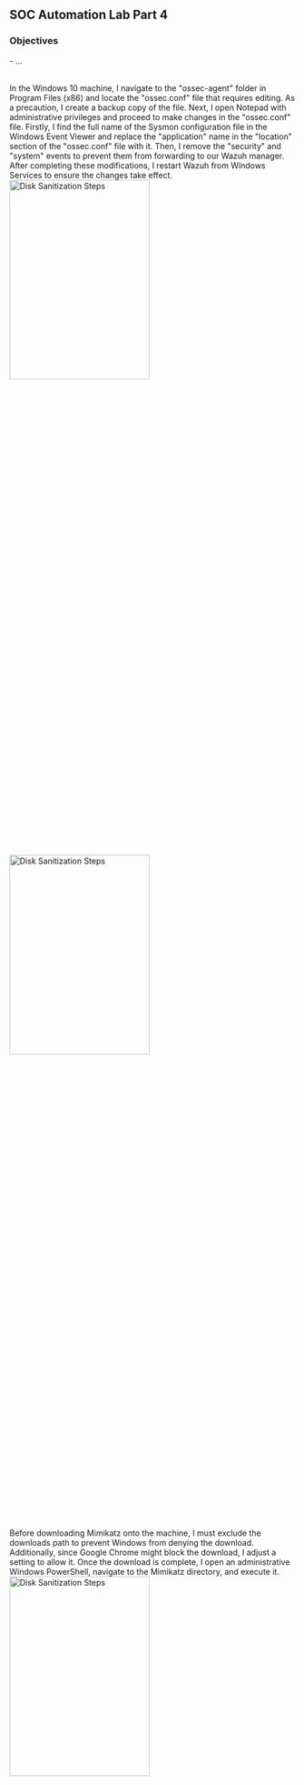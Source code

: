 <h2>SOC Automation Lab Part 4</h2>

<h3>Objectives</h3>
- ... 
<br />
<br />

In the Windows 10 machine, I navigate to the "ossec-agent" folder in Program Files (x86) and locate the "ossec.conf" file that requires editing. As a precaution, I create a backup copy of the file. Next, I open Notepad with administrative privileges and proceed to make changes in the "ossec.conf" file. Firstly, I find the full name of the Sysmon configuration file in the Windows Event Viewer and replace the "application" name in the "location" section of the "ossec.conf" file with it. Then, I remove the "security" and "system" events to prevent them from forwarding to our Wazuh manager. After completing these modifications, I restart Wazuh from Windows Services to ensure the changes take effect.
<br />
<img src="https://github.com/Yagoobz/SOCAutomationLabPart4/assets/145611184/501a5f67-f214-46b3-afb3-18773cbea606" height="30%" width="70%" alt="Disk Sanitization Steps"/>
<br />
<br />
<img src="https://github.com/Yagoobz/SOCAutomationLabPart4/assets/145611184/b1072f53-b18d-4881-89cc-be5befc6ada6" height="30%" width="70%" alt="Disk Sanitization Steps"/>

Before downloading Mimikatz onto the machine, I must exclude the downloads path to prevent Windows from denying the download. Additionally, since Google Chrome might block the download, I adjust a setting to allow it. Once the download is complete, I open an administrative Windows PowerShell, navigate to the Mimikatz directory, and execute it.
<br />
<img src="https://github.com/Yagoobz/SOCAutomationLabPart4/assets/145611184/0c616ea7-5165-4815-93b9-3c3960c22ecb" height="30%" width="70%" alt="Disk Sanitization Steps"/>
